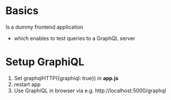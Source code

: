 # Basics

Is a dummy frontend application

- which enables to test queries to a GraphQL server

# Setup GraphiQL

1. Set graphqlHTTP({graphiql: true}) in **app.js**
2. restart app
3. Use GraphiQL in browser via e.g. http://localhost:5000/graphql
